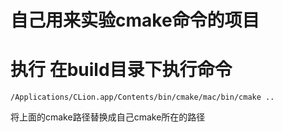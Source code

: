 # 自己用来实验cmake命令的项目
# 执行 在build目录下执行命令
```
/Applications/CLion.app/Contents/bin/cmake/mac/bin/cmake ..
```
将上面的cmake路径替换成自己cmake所在的路径